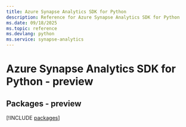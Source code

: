 ```yaml
---
title: Azure Synapse Analytics SDK for Python
description: Reference for Azure Synapse Analytics SDK for Python
ms.date: 09/18/2025
ms.topic: reference
ms.devlang: python
ms.service: synapse-analytics
---
```

# Azure Synapse Analytics SDK for Python - preview
## Packages - preview
[!INCLUDE [packages](synapse-analytics-index.md)]